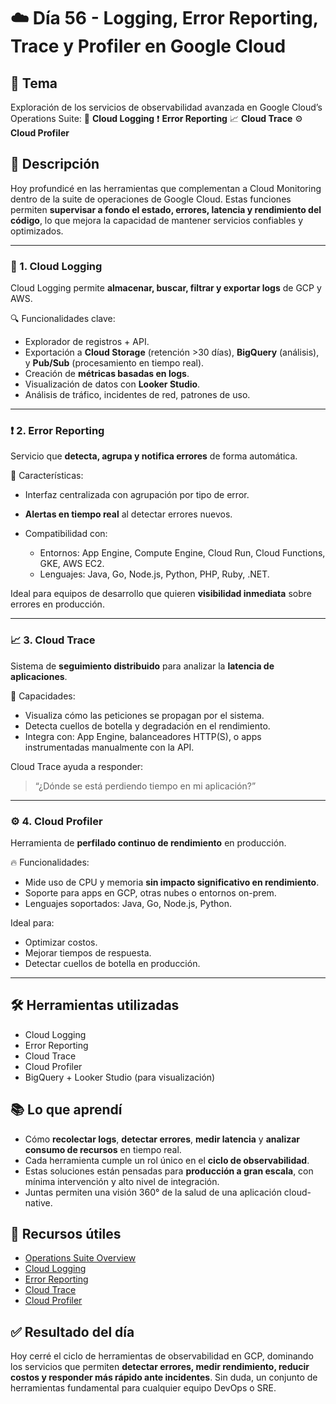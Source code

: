 # ☁️ Día 56 - Logging, Error Reporting, Trace y Profiler en Google Cloud

## 📌 Tema

Exploración de los servicios de observabilidad avanzada en Google Cloud’s Operations Suite:
📜 **Cloud Logging**
❗ **Error Reporting**
📈 **Cloud Trace**
⚙️ **Cloud Profiler**

## 📖 Descripción

Hoy profundicé en las herramientas que complementan a Cloud Monitoring dentro de la suite de operaciones de Google Cloud. Estas funciones permiten **supervisar a fondo el estado, errores, latencia y rendimiento del código**, lo que mejora la capacidad de mantener servicios confiables y optimizados.

---

### 📜 1. Cloud Logging

Cloud Logging permite **almacenar, buscar, filtrar y exportar logs** de GCP y AWS.

🔍 Funcionalidades clave:

- Explorador de registros + API.
- Exportación a **Cloud Storage** (retención >30 días), **BigQuery** (análisis), y **Pub/Sub** (procesamiento en tiempo real).
- Creación de **métricas basadas en logs**.
- Visualización de datos con **Looker Studio**.
- Análisis de tráfico, incidentes de red, patrones de uso.

---

### ❗ 2. Error Reporting

Servicio que **detecta, agrupa y notifica errores** de forma automática.

🧩 Características:

- Interfaz centralizada con agrupación por tipo de error.
- **Alertas en tiempo real** al detectar errores nuevos.
- Compatibilidad con:

  - Entornos: App Engine, Compute Engine, Cloud Run, Cloud Functions, GKE, AWS EC2.
  - Lenguajes: Java, Go, Node.js, Python, PHP, Ruby, .NET.

Ideal para equipos de desarrollo que quieren **visibilidad inmediata** sobre errores en producción.

---

### 📈 3. Cloud Trace

Sistema de **seguimiento distribuido** para analizar la **latencia de aplicaciones**.

🧠 Capacidades:

- Visualiza cómo las peticiones se propagan por el sistema.
- Detecta cuellos de botella y degradación en el rendimiento.
- Integra con: App Engine, balanceadores HTTP(S), o apps instrumentadas manualmente con la API.

Cloud Trace ayuda a responder:

> “¿Dónde se está perdiendo tiempo en mi aplicación?”

---

### ⚙️ 4. Cloud Profiler

Herramienta de **perfilado continuo de rendimiento** en producción.

🔥 Funcionalidades:

- Mide uso de CPU y memoria **sin impacto significativo en rendimiento**.
- Soporte para apps en GCP, otras nubes o entornos on-prem.
- Lenguajes soportados: Java, Go, Node.js, Python.

Ideal para:

- Optimizar costos.
- Mejorar tiempos de respuesta.
- Detectar cuellos de botella en producción.

---

## 🛠️ Herramientas utilizadas

- Cloud Logging
- Error Reporting
- Cloud Trace
- Cloud Profiler
- BigQuery + Looker Studio (para visualización)

## 📚 Lo que aprendí

- Cómo **recolectar logs**, **detectar errores**, **medir latencia** y **analizar consumo de recursos** en tiempo real.
- Cada herramienta cumple un rol único en el **ciclo de observabilidad**.
- Estas soluciones están pensadas para **producción a gran escala**, con mínima intervención y alto nivel de integración.
- Juntas permiten una visión 360° de la salud de una aplicación cloud-native.

## 🔗 Recursos útiles

- [Operations Suite Overview](https://cloud.google.com/products/operations)
- [Cloud Logging](https://cloud.google.com/logging)
- [Error Reporting](https://cloud.google.com/error-reporting)
- [Cloud Trace](https://cloud.google.com/trace)
- [Cloud Profiler](https://cloud.google.com/profiler)

## ✅ Resultado del día

Hoy cerré el ciclo de herramientas de observabilidad en GCP, dominando los servicios que permiten **detectar errores, medir rendimiento, reducir costos y responder más rápido ante incidentes**.
Sin duda, un conjunto de herramientas fundamental para cualquier equipo DevOps o SRE.
